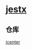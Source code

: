 # [jestx](https://github.com/chaosannals/jestx)

## 仓库

[jcenter](https://dl.bintray.com/chaosannals/jestx)
